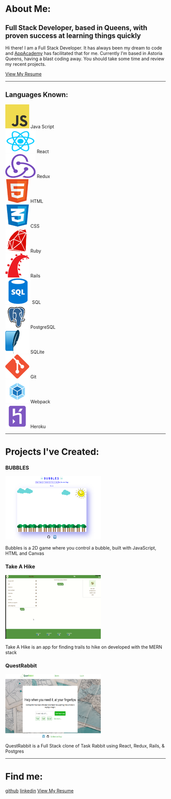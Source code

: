 <head>
<link rel="stylesheet" href="./style.css">
<link rel='icon' type='image/png' href='./images/favicon.ico'/>
<!-- <script src="./hover.js"></script> -->
</head>

# About Me:

<div class='intro'>
<h2>Full Stack Developer, based in Queens, with proven success at learning things quickly</h2>
<p>Hi there! I am a Full Stack Developer. It has always been my dream to code and <a target="_blank" href="https://www.appacademy.io/">AppAcademy</a> has facilitated that for me. Currently I'm based in Astoria Queens, having a blast coding away. You should take some time and review my recent projects.</p>
<a target="_blank" class='a2' href="https://drive.google.com/file/d/1AsTQNu3M0gmi4ZkAlve4Ibas4-M9C8jm/view?usp=sharing">
View My Resume
</a>
</div>

<hr/>

## Languages Known:

<div id="code">
<div class='desc'>
<img class="code" src="images/js.png" height="75" width="75">
<span>Java Script</span>
</div>
<div class="desc">
<img class="code" src="images/react.png" height="75" width="95" alt="React">
<span>React</span>
</div>
<div class="desc">
<img class="code" src="images/redux.png" height="75" width="95">
<span>Redux</span>
</div>
<div class="desc">
<img class="code" src="images/html.png" height="75" width="75">
<span>HTML</span>
</div>
<div class="desc">
<img class="code" src="images/css.png" height="75" width="75">
<span>CSS</span>
</div>
<div class="desc">
<img class="code" src="images/ruby.png" height="75" width="75">
<span>Ruby</span>
</div>
<div class="desc">
<img class="code" src="images/rails.png" height="75" width="75">
<span>Rails</span>
</div>
<div class="desc">
<img class="code2" src="images/sql.png" height="80" width="80">
<span>SQL</span>
</div>
<div class="desc">
<img class="code" src="images/post.png" height="75" width="75">
<span>PostgreSQL</span>
</div>
<div class="desc">
<img class="code2" src="images/lite.png" height="75" width="75">
<span>SQLite</span>
</div>
<div class="desc">
<img class="code2" src="images/git.png" height="75" width="75">
<span>Git</span>
</div>
<div class="desc">
<img class="code2" src="images/webpack.png" height="75" width="75">
<span>Webpack</span>
</div>
<div class="desc">
<img class="code2" src="images/heroku.png" height="75" width="75">
<span>Heroku</span>
</div>
</div>
<hr/>

# Projects I've Created:

<div class="projects">
<div class="display">
<h3>BUBBLES</h3>
<a target="_blank" class="a" href="https://bman2386.github.io/Bubbles_JS_Project/"><img src="images/Bubbles.PNG" height="200" width="300"></a>
<p class='p'>Bubbles is a 2D game where you control a bubble, built with JavaScript, HTML and Canvas</p>
</div>

<div class="display">
<h3>Take A Hike</h3>
<a target="_blank" class="a" href="https://take-a-hike1.herokuapp.com/#/"><img src="images/hiking.gif" height="200" width="300"></a>
<p class='p'>Take A Hike is an app for finding trails to hike on developed with the MERN stack</p>
</div>

<div class="display">
<h3>QuestRabbit</h3>
<a target="_blank" class="a" href="https://quest-rabbit.herokuapp.com/#/"><img src="images/QuestRabbit.PNG" height="200" width="300"></a>
<p class='p'>QuestRabbit is a Full Stack clone of Task Rabbit using React, Redux, Rails, & Postgres</p>
</div>
</div>

<hr/>

# Find me:
<div class='links'>
<a target="_blank" class='a2' href="https://github.com/Bman2386">github</a>
<a target="_blank" class='a2' href="https://www.linkedin.com/in/brendonbiagi/">linkedin</a>
<a target="_blank" class='a2' href="https://drive.google.com/file/d/1AsTQNu3M0gmi4ZkAlve4Ibas4-M9C8jm/view?usp=sharing">
View My Resume
</a>
</div>